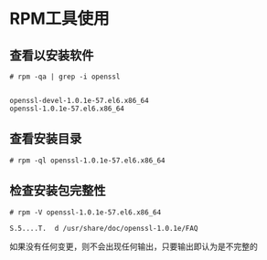 RPM工具使用
=========

查看以安装软件
-----------
```
# rpm -qa | grep -i openssl


openssl-devel-1.0.1e-57.el6.x86_64
openssl-1.0.1e-57.el6.x86_64
```

查看安装目录
----------
```
# rpm -ql openssl-1.0.1e-57.el6.x86_64
```
检查安装包完整性
-------------
```
# rpm -V openssl-1.0.1e-57.el6.x86_64

S.5....T.  d /usr/share/doc/openssl-1.0.1e/FAQ
```
如果没有任何变更，则不会出现任何输出，只要输出即认为是不完整的
